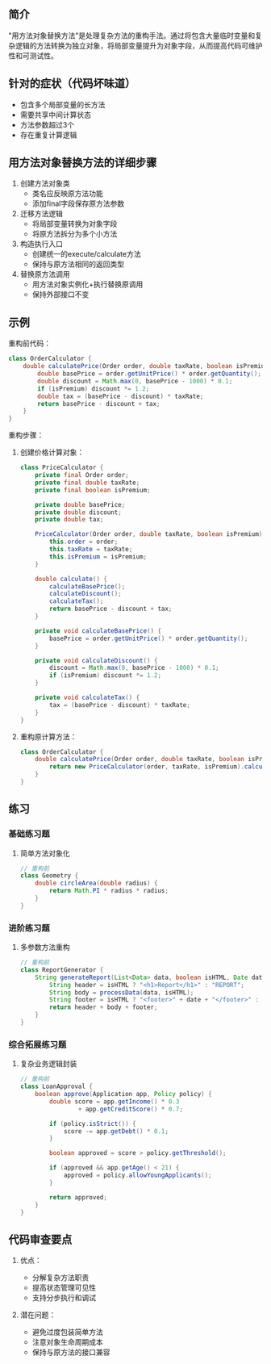 ## 简介
"用方法对象替换方法"是处理复杂方法的重构手法。通过将包含大量临时变量和复杂逻辑的方法转换为独立对象，将局部变量提升为对象字段，从而提高代码可维护性和可测试性。

## 针对的症状（代码坏味道）
- 包含多个局部变量的长方法
- 需要共享中间计算状态
- 方法参数超过3个
- 存在重复计算逻辑

## 用方法对象替换方法的详细步骤
1. 创建方法对象类
   - 类名应反映原方法功能
   - 添加final字段保存原方法参数
2. 迁移方法逻辑
   - 将局部变量转换为对象字段
   - 将原方法拆分为多个小方法
3. 构造执行入口
   - 创建统一的execute/calculate方法
   - 保持与原方法相同的返回类型
4. 替换原方法调用
   - 用方法对象实例化+执行替换原调用
   - 保持外部接口不变

## 示例
重构前代码：

```java
class OrderCalculator {
    double calculatePrice(Order order, double taxRate, boolean isPremium) {
        double basePrice = order.getUnitPrice() * order.getQuantity();
        double discount = Math.max(0, basePrice - 1000) * 0.1;
        if (isPremium) discount *= 1.2;
        double tax = (basePrice - discount) * taxRate;
        return basePrice - discount + tax;
    }
}
```

重构步骤：
1. 创建价格计算对象：

    ```java
    class PriceCalculator {
        private final Order order;
        private final double taxRate;
        private final boolean isPremium;
    
        private double basePrice;
        private double discount;
        private double tax;
    
        PriceCalculator(Order order, double taxRate, boolean isPremium) {
            this.order = order;
            this.taxRate = taxRate;
            this.isPremium = isPremium;
        }
    
        double calculate() {
            calculateBasePrice();
            calculateDiscount();
            calculateTax();
            return basePrice - discount + tax;
        }
    
        private void calculateBasePrice() {
            basePrice = order.getUnitPrice() * order.getQuantity();
        }
    
        private void calculateDiscount() {
            discount = Math.max(0, basePrice - 1000) * 0.1;
            if (isPremium) discount *= 1.2;
        }
    
        private void calculateTax() {
            tax = (basePrice - discount) * taxRate;
        }
    }
    ```

2. 重构原计算方法：

    ```java
    class OrderCalculator {
        double calculatePrice(Order order, double taxRate, boolean isPremium) {
            return new PriceCalculator(order, taxRate, isPremium).calculate();
        }
    }
    ```

## 练习
### 基础练习题
1. 简单方法对象化

    ```java
    // 重构前
    class Geometry {
        double circleArea(double radius) {
            return Math.PI * radius * radius;
        }
    }
    ```

### 进阶练习题
1. 多参数方法重构

    ```java
    // 重构前
    class ReportGenerator {
        String generateReport(List<Data> data, boolean isHTML, Date date) {
            String header = isHTML ? "<h1>Report</h1>" : "REPORT";
            String body = processData(data, isHTML);
            String footer = isHTML ? "<footer>" + date + "</footer>" : date.toString();
            return header + body + footer;
        }
    }
    ```

### 综合拓展练习题
1. 复杂业务逻辑封装

    ```java
    // 重构前
    class LoanApproval {
        boolean approve(Application app, Policy policy) {
            double score = app.getIncome() * 0.3
                    + app.getCreditScore() * 0.7;
    
            if (policy.isStrict()) {
                score -= app.getDebt() * 0.1;
            }
    
            boolean approved = score > policy.getThreshold();
    
            if (approved && app.getAge() < 21) {
                approved = policy.allowYoungApplicants();
            }
    
            return approved;
        }
    }
    ```

## 代码审查要点
1. 优点：
   - 分解复杂方法职责
   - 提高状态管理可见性
   - 支持分步执行和调试

2. 潜在问题：
   - 避免过度包装简单方法
   - 注意对象生命周期成本
   - 保持与原方法的接口兼容
